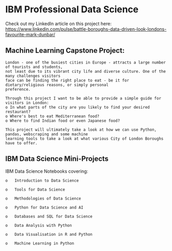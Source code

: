 # IBM Professional Data Science

Check out my LinkedIn article on this project here:
https://www.linkedin.com/pulse/battle-boroughs-data-driven-look-londons-favourite-mark-dunbar/

## Machine Learning Capstone Project:
    London - one of the busiest cities in Europe - attracts a large number of tourists and students, 
    not least due to its vibrant city life and diverse culture. One of the many challenges visitors 
    face can be finding the right place to eat - be it for dietary/religious reasons, or simply personal 
    preference.

    Through this project I want to be able to provide a simple guide for visitors in London: 
    o In what parts of the city are you likely to find your desired restaurant? 
    o Where's best to eat Mediterranean food? 
    o Where to find Indian food or even Japanese food? 

    This project will ultimately take a look at how we can use Python, pandas, webscraping and some machine 
    learning tools to take a look at what various City of London Boroughs have to offer.

## IBM Data Science Mini-Projects
IBM Data Science Notebooks covering:

    o	Introduction to Data Science

    o	Tools for Data Science

    o	Methodologies of Data Science

    o	Python for Data Science and AI

    o	Databases and SQL for Data Science

    o	Data Analysis with Python

    o	Data Visualisation in R and Python

    o	Machine Learning in Python

